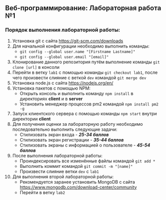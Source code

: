 ﻿## Веб-программирование: Лабораторная работа №1

### Порядок выполнения лабораторной работы:

1. Установка git с сайта https://git-scm.com/downloads
2. Для начальной конфигурации необходимо выполнить команды:
   - `git config --global user.name "[Firstname Lastname]"`
   - `git config --global user.email "[email]"`
3. Клонирование данного репозитория путём выполнение команды `git clone [url]` в консоли
4. Перейти в ветку `lab1` с помощью команды `git checkout lab1`, после чего произвести слияние с веткой `dev` командой `git merge dev`
5. Установка node.js с сайта https://nodejs.org/en/
6. Установка пакетов с помощью NPM:
   - Открыть консоль и выполнить команду `npm install` в директориях **client** и в **server**
   - Установить менеджер процессов pm2 командой `npm install pm2 -g`
7. Запуск клиентского сервера с помощью команды `npm start` внутри директории **client**
8. Для получения оценки за лабораторную работу необходимо последовательно выполнить следующие задачи:
   - Стилизовать экран входа - **_25-34 баллов_**
   - Стилизовать экран регистрации - **_35-44 баллов_**
   - Стилизовать экраны с информацией о пользователе - **_45-54 баллов_**
9. После выполнения лабораторной работы:
   - Проиндексировать все изменённые файлы командой `git add *`
   - Выполнить коммит командой `git commit -m "[name]"`
   - Произвести слияние ветки `dev` с `lab1`
10. Для выполнения второй лабораторной работы:
    - Рекомендуется заранее установить MongoDB с сайта https://www.mongodb.com/download-center/community
    - Перейти в ветку `lab2`
